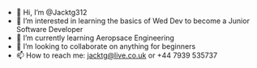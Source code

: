 - 👋 Hi, I’m @Jacktg312
- 👀 I’m interested in learning the basics of Wed Dev to become a Junior Software Developer
- 🌱 I’m currently learning Aeropsace Engineering
- 💞️ I’m looking to collaborate on anything for beginners
- 📫 How to reach me: jacktg@live.co.uk or +44 7939 535737

<!---
Jacktg312/Jacktg312 is a ✨ special ✨ repository because its `README.md` (this file) appears on your GitHub profile.
You can click the Preview link to take a look at your changes.
--->
